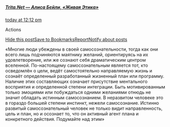 ##### [Trita.Net — Алиса Бейли, «Живая Этика»](https://vk.com/tritanet)

[today at 12:12 pm](https://vk.com/wall-30579838_1680)

Actions

[Hide this post]()[Save to Bookmarks]()[Report]()[Notify about posts]()

«Многие люди убеждены в своей самосознательности, тогда как они всего лишь подчиняются маятнику желаний, ориентируясь на их удовлетворение, или же сознают себя драматическим центром вселенной. По-настоящему самосознательным является тот, кто осведомлён о цели, ведёт самостоятельно направляемую жизнь и сознаёт определенный разработанный жизненный план или программу. Наличие этих составляющих означает присутствие ментального восприятия и определенной степени интеграции. Быть мотивированным только эмоциями или побуждаться одними желаниями отнюдь не значит обладать истинным самосознанием. В неразвитом человеке это в гораздо большей степени инстинкт, нежели самосознание. Истинно развитый самосознательный человек не только видит направленность, цель и план, но и осознает то, что он активный агент плана и конкретного действия. Подумайте над этим»
